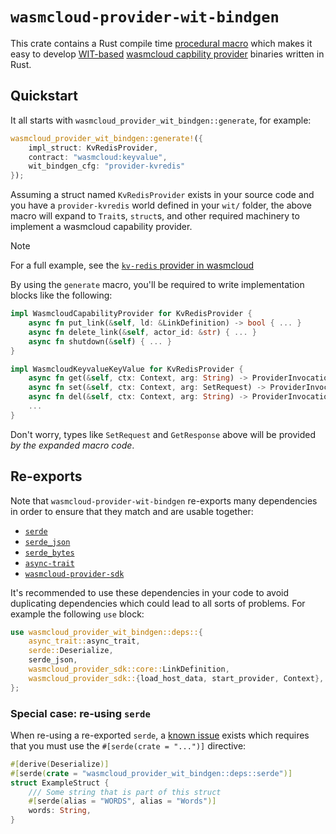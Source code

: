# `wasmcloud-provider-wit-bindgen`

This crate contains a Rust compile time [procedural macro][proc-macro] which makes it easy to develop [WIT-based][wit] [wasmcloud capbility provider][wasmcloud-cap-provider] binaries written in Rust.

## Quickstart

It all starts with `wasmcloud_provider_wit_bindgen::generate`, for example:

```rust
wasmcloud_provider_wit_bindgen::generate!({
    impl_struct: KvRedisProvider,
    contract: "wasmcloud:keyvalue",
    wit_bindgen_cfg: "provider-kvredis"
});
```

Assuming a struct named `KvRedisProvider` exists in your source code and you have a `provider-kvredis` world defined in your `wit/` folder, the above macro will expand to `Trait`s, `struct`s, and other required machinery to implement a wasmcloud capability provider.

> [!NOTE]
> For a full example, see the [`kv-redis` provider in wasmcloud][kvredis-provider]

By using the `generate` macro, you'll be required to write implementation blocks like the following:

```rust
impl WasmcloudCapabilityProvider for KvRedisProvider {
    async fn put_link(&self, ld: &LinkDefinition) -> bool { ... }
    async fn delete_link(&self, actor_id: &str) { ... }
    async fn shutdown(&self) { ... }
}
```

```rust
impl WasmcloudKeyvalueKeyValue for KvRedisProvider {
    async fn get(&self, ctx: Context, arg: String) -> ProviderInvocationResult<GetResponse> { ... }
    async fn set(&self, ctx: Context, arg: SetRequest) -> ProviderInvocationResult<()> { ... }
    async fn del(&self, ctx: Context, arg: String) -> ProviderInvocationResult<bool> { ... }
    ...
}
```

Don't worry, types like `SetRequest` and `GetResponse` above will be provided *by the expanded macro code*.

## Re-exports

Note that `wasmcloud-provider-wit-bindgen` re-exports many dependencies in order to ensure that they match and are usable together:

- [`serde`](https://crates.io/crates/serde)
- [`serde_json`](https://crates.io/crates/serde_json)
- [`serde_bytes`](https://crates.io/crates/serde_bytes)
- [`async-trait`](https://crates.io/crates/async-trait)
- [`wasmcloud-provider-sdk`](https://crates.io/crates/wasmcloud-provider-sdk)

It's recommended to use these dependencies in your code to avoid duplicating dependencies which could lead to all sorts of problems. For example the following `use` block:

```rust
use wasmcloud_provider_wit_bindgen::deps::{
    async_trait::async_trait,
    serde::Deserialize,
    serde_json,
    wasmcloud_provider_sdk::core::LinkDefinition,
    wasmcloud_provider_sdk::{load_host_data, start_provider, Context},
};
```

### Special case: re-using `serde`

When re-using a re-exported `serde`, a [known issue](https://github.com/serde-rs/serde/issues/1465) exists which requires that you must use the `#[serde(crate = "...")]` directive:

```rust
#[derive(Deserialize)]
#[serde(crate = "wasmcloud_provider_wit_bindgen::deps::serde")]
struct ExampleStruct {
    /// Some string that is part of this struct
    #[serde(alias = "WORDS", alias = "Words")]
    words: String,
}
```

[proc-macro]: https://doc.rust-lang.org/reference/procedural-macros.html
[kvredis-provider]: https://github.com/wasmCloud/wasmCloud/tree/main/crates/providers/kv-redis
[wasmcloud-cap-provider]: https://wasmcloud.com/docs/concepts/capabilities#capability-providers
[wit]: https://wasmcloud.com/docs/concepts/interface-driven-development#webassembly-interface-type-wit
